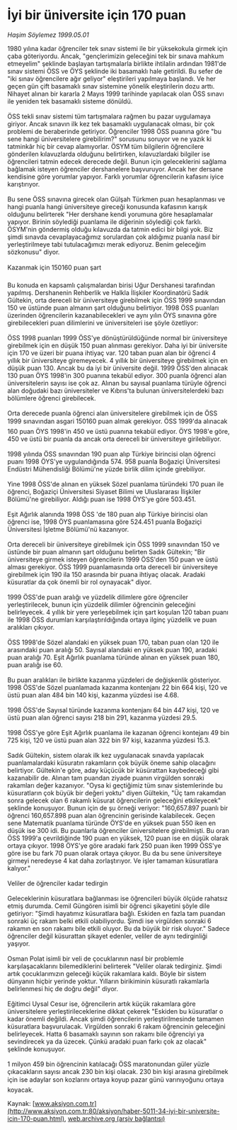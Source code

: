 # İyi bir üniversite için 170 puan

*Haşim Söylemez 1999.05.01*

<font class="agenda2NewsSpot">
 1980 yılına kadar öğrenciler tek sınav sistemi ile bir yüksekokula girmek için çaba göteriyordu.
</font>
<font class="newsDetail">
 Ancak, "gençlerimizin geleceğini tek bir sınava mahkum etmeyelim" şeklinde başlayan tartışmalarla birlikte ihtilalin ardından 1981'de sınav sistemi ÖSS ve ÖYS şeklinde iki basamaklı hale getirildi. Bu sefer de "iki sınav öğrencilere ağır geliyor" eleştirileri yapılmaya başlandı. Ve her geçen gün çift basamaklı sınav sistemine yönelik eleştirilerin dozu arttı. Nihayet alınan bir kararla 2 Mayıs 1999 tarihinde yapılacak olan ÖSS sınavı ile yeniden tek basamaklı sisteme dönüldü.
 <br/>
 <br/>
 ÖSS tekli sınav sistemi tüm tartışmalara rağmen bu pazar uygulamaya giriyor. Ancak sınavın ilk kez tek basamaklı uygulanacak olması, bir çok problemi de beraberinde getiriyor. Öğrenciler 1998 ÖSS puanına göre "bu sene hangi üniversitelere girebilirim?" sorusunu soruyor ve ne yazık ki tatminkâr hiç bir cevap alamıyorlar. ÖSYM tüm bilgilerin öğrencilere gönderilen kılavuzlarda olduğunu belirtirken, kılavuzlardaki bilgiler ise öğrencileri tatmin edecek derecede değil. Bunun için geleceklerini sağlama bağlamak isteyen öğrenciler dershanelere başvuruyor. Ancak her dersane kendisine göre yorumlar yapıyor. Farklı yorumlar öğrencilerin kafasını iyice karıştırıyor.
 <br/>
 <br/>
 Bu sene ÖSS sınavına girecek olan Gülşah Türkmen puan hesaplanması ve hangi puanla hangi üniversiteye gireceği konusunda kafasının karışık olduğunu belirterek "Her dershane kendi yorumuna göre hesaplamalar yapıyor. Birinin söylediği puanlama ile diğerinin söylediği çok farklı. ÖSYM'nin göndermiş olduğu kılavuzda da tatmin edici bir bilgi yok. Biz şimdi sınavda cevaplayacağımız sorulardan çok aldığımız puanla nasıl bir yerleştirilmeye tabi tutulacağımızı merak ediyoruz. Benim geleceğim sözkonusu" diyor.
 <br/>
 <br/>
 Kazanmak için 150160 puan şart
 <br/>
 <br/>
 Bu konuda en kapsamlı çalışmalardan birisi Uğur Dershanesi tarafından yapılmış. Dershanenin Rehberlik ve Halkla İlişkiler Koordinatörü Sadık Gültekin, orta dereceli bir üniversiteye girebilmek için ÖSS 1999 sınavından 150 ve üstünde puan almanın şart olduğunu belirtiyor. 1998 ÖSS puanları üzerinden öğrencilerin kazanabilecekleri ve aynı yılın ÖYS sınavına göre girebilecekleri puan dilimlerini ve üniversiteleri ise şöyle özetliyor:
 <br/>
 <br/>
 ÖSS 1998 puanları 1999 ÖSS'ye dönüştürüldüğünde normal bir üniversiteye girebilmek için en düşük 150 puan alınması gerekiyor. Daha iyi bir üniversite için 170 ve üzeri bir puana ihtiyaç var. 120 taban puan alan bir öğrenci 4 yıllık bir üniversiteye giremeyecek. 4 yıllık bir üniversiteye girebilmek için en düşük puan 130. Ancak bu da iyi bir üniversite değil. 1999 ÖSS'den alınacak 130 puan ÖYS 1998'in 300 puanına tekabül ediyor. 300 puanla öğrenci alan üniversitelerin sayısı ise çok az. Alınan bu sayısal puanlama türüyle öğrenci alan doğudaki bazı üniversiteler ve Kıbrıs'ta bulunan üniversitelerdeki bazı bölümlere öğrenci girebilecek.
 <br/>
 <br/>
 Orta derecede puanla öğrenci alan üniversitelere girebilmek için de ÖSS 1999 sınavından asgari 150160 puan almak gerekiyor. ÖSS 1999'da alınacak 160 puan ÖYS 1998'in 450 ve üstü puanına tekabül ediyor. ÖYS 1998'e göre, 450 ve üstü bir puanla da ancak orta dereceli bir üniversiteye girilebiliyor.
 <br/>
 <br/>
 1998 yılında ÖSS sınavından 190 puan alıp Türkiye birincisi olan öğrenci puanı 1998 ÖYS'ye uygulandığında 574. 958 puanla Boğaziçi Üniversitesi Endüstri Mühendisliği Bölümü'ne yüzde birlik dilim içinde girebiliyor.
 <br/>
 <br/>
 Yine 1998 ÖSS'de alınan en yüksek Sözel puanlama türündeki 170 puan ile öğrenci, Boğaziçi Üniversitesi Siyaset Bilimi ve Uluslararası İlişkiler Bölümü'ne girebiliyor. Aldığı puan ise 1998 ÖYS'ye göre 503.451.
 <br/>
 <br/>
 Eşit Ağırlık alanında 1998 ÖSS 'de 180 puan alıp Türkiye birincisi olan öğrenci ise, 1998 ÖYS puanlamasına göre 524.451 puanla Boğaziçi Üniversitesi İşletme Bölümü'nü kazanıyor.
 <br/>
 <br/>
 Orta dereceli bir üniversiteye girebilmek için ÖSS 1999 sınavından 150 ve üstünde bir puan almanın şart olduğunu belirten Sadık Gültekin; "Bir üniversiteye girmek isteyen öğrencilerin 1999 ÖSS'den 150 puan ve üstü alması gerekiyor. ÖSS 1999 puanlamasında orta dereceli bir üniversiteye girebilmek için 190 ila 150 arasında bir puana ihtiyaç olacak. Aradaki küsuratlar da çok önemli bir rol oynayacak" diyor.
 <br/>
 <br/>
 1999 ÖSS'de puan aralığı ve yüzdelik dilimlere göre öğrenciler yerleştirilecek, bunun için yüzdelik dilimler öğrencinin geleceğini belirleyecek. 4 yıllık bir yere yerleşebilmek için şart koşulan 120 taban puanı ile 1998 ÖSS durumları karşılaştırıldığında ortaya ilginç yüzdelik ve puan aralıkları çıkıyor.
 <br/>
 <br/>
 ÖSS 1998'de Sözel alandaki en yüksek puan 170, taban puan olan 120 ile arasındaki puan aralığı 50. Sayısal alandaki en yüksek puan 190, aradaki puan aralığı 70. Eşit Ağırlık puanlama türünde alınan en yüksek puan 180, puan aralığı ise 60.
 <br/>
 <br/>
 Bu puan aralıkları ile birlikte kazanma yüzdeleri de değişkenlik gösteriyor. 1998 ÖSS'de Sözel puanlamada kazanma kontenjanı 22 bin 664 kişi, 120 ve üstü puan alan 484 bin 140 kişi, kazanma yüzdesi ise 4.68.
 <br/>
 <br/>
 1998 ÖSS'de Sayısal türünde kazanma kontenjanı 64 bin 447 kişi, 120 ve üstü puan alan öğrenci sayısı 218 bin 291, kazanma yüzdesi 29.5.
 <br/>
 <br/>
 1998 ÖSS'ye göre Eşit Ağırlık puanlama ile kazanan öğrenci kontejanı 49 bin 725 kişi, 120 ve üstü puan alan 322 bin 97 kişi, kazanma yüzdesi 15.3.
 <br/>
 <br/>
 Sadık Gültekin, sistem olarak ilk kez uygulanacak sınavda yapılacak puanlamalardaki küsuratın rakamların çok büyük öneme sahip olacağını belirtiyor. Gültekin'e göre, aday küçücük bir küsürattan kaybedeceği gibi kazanabilir de. Alınan tam puandan ziyade puanın virgülden sonraki rakamları değer kazanıyor. "Oysa ki geçtiğimiz tüm sınav sistemlerinde bu küsuratların çok büyük bir değeri yoktu" diyen Gültekin, "Üç tam rakamdan sonra gelecek olan 6 rakamlı küsurat öğrencilerin geleceğini etkileyecek" şeklinde konuşuyor. Bunun için de şu örneği veriyor: "160,657.897 puanlı bir öğrenci 160,657.898 puan alan öğrencinin gerisinde kalabilecek. Geçen sene Matematik puanlama türünde ÖYS'de en yüksek puan 550 iken en düşük ise 300 idi. Bu puanlarla öğrenciler üniversitelere girebilmişti. Bu oran ÖSS 1999'a çevrildiğinde 190 puan en yüksek, 120 puan ise en düşük olarak ortaya çıkıyor. 1998 ÖYS'ye göre aradaki fark 250 puan iken 1999 ÖSS'ye göre ise bu fark 70 puan olarak ortaya çıkıyor. Bu da bu sene üniversiteye girmeyi neredeyse 4 kat daha zorlaştırıyor. Ve işler tamaman küsuratlara kalıyor."
 <br/>
 <br/>
 Veliler de öğrenciler kadar tedirgin
 <br/>
 <br/>
 Geleceklerinin küsuratlara bağlanması ise öğrencileri büyük ölçüde rahatsız etmiş durumda. Cemil Güngören isimli bir öğrenci şikayetini şöyle dile getiriyor: "Şimdi hayatımız küsuratlara bağlı. Eskiden en fazla tam puandan sonraki üç rakam belki etkili olabiliyordu. Şimdi ise virgülden sonraki 6 rakamın en son rakamı bile etkili oluyor. Bu da büyük bir risk oluyor." Sadece öğrenciler değil küsurattan şikayet edenler, veliler de aynı tedirginliği yaşıyor.
 <br/>
 <br/>
 Osman Polat isimli bir veli de çocuklarının nasıl bir problemle karşılaşacaklarını bilemediklerini belirterek "Veliler olarak tedirginiz. Şimdi artık çocuklarımızın geleceği küçük rakamlara kaldı. Böyle bir sistem dünyanın hiçbir yerinde yoktur. Yılların birikiminin küsuratlı rakamlarla belirlenmesi hiç de doğru değil" diyor.
 <br/>
 <br/>
 Eğitimci Uysal Cesur ise, öğrencilerin artık küçük rakamlara göre üniversitelere yerleştirileceklerine dikkat çekerek "Eskiden bu küsuratlar o kadar önemli değildi. Ancak şimdi öğrencilerin yerleştirilmesinde tamamen küsuratlara başvurulacak. Virgülden sonraki 6 rakam öğrencinin geleceğini belirleyecek. Hatta 6 basamaklı sayının son rakamı bile öğrenciyi ya sevindirecek ya da üzecek. Çünkü aradaki puan farkı çok az olacak" şeklinde konuşuyor.
 <br/>
 <br/>
 1 milyon 459 bin öğrencinin katılacağı ÖSS maratonundan güler yüzle çıkacakların sayısı ancak 230 bin kişi olacak. 230 bin kişi arasına girebilmek için ise adaylar son kozlarını ortaya koyup pazar günü varınıyoğunu ortaya koyacak.
 <br/>
</font>

Kaynak: [www.aksiyon.com.tr](http://www.aksiyon.com.tr:80/aksiyon/haber-5011-34-iyi-bir-universite-icin-170-puan.html), [web.archive.org (arşiv bağlantısı)](http://web.archive.org/web/20110811064654/http://www.aksiyon.com.tr:80/aksiyon/haber-5011-34-iyi-bir-universite-icin-170-puan.html)
